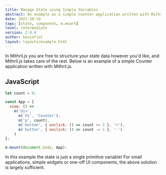 ```yaml
---
title: Manage State using Simple Variables
abstract: An example as a simple Counter application written with Mithril.js.
date: 2021-10-19
tags: [state, component, m.mount]
level: intermediate
version: 2.0.4
author: kevinfiol
layout: layouts/example.html
---
```


In Mithril.js you are free to structure your state data however you'd like, and Mithril.js takes care of the rest.
Below is an example of a simple Counter application written with Mithril.js.

## JavaScript

~~~js
let count = 0;

const App = {
  view: () =>
    m('div',
      m('h1', 'Counter'),
      m('p', count),
      m('button', { onclick: () => count += 1 }, '+'),
      m('button', { onclick: () => count -= 1 }, '-')
    )
};

m.mount(document.body, App);
~~~

In this example the state is just a single primitive variable!
For small applications, simple widgets or one-off UI components, the above solution is largely sufficient.
